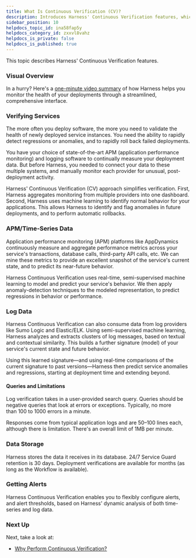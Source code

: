 ```yaml
---
title: What Is Continuous Verification (CV)?
description: Introduces Harness' Continuous Verification features, which integrate your choice of state-of-the-art APM and log monitoring services.
sidebar_position: 10
helpdocs_topic_id: ina58fap5y
helpdocs_category_id: zxxvl8vahz
helpdocs_is_private: false
helpdocs_is_published: true
---
```


This topic describes Harness' Continuous Verification features.

### Visual Overview

In a hurry? Here's a [one-minute video summary](https://fast.wistia.com/embed/medias/5sglzgol3u) of how Harness helps you monitor the health of your deployments through a streamlined, comprehensive interface.


### Verifying Services

The more often you deploy software, the more you need to validate the health of newly deployed service instances. You need the ability to rapidly detect regressions or anomalies, and to rapidly roll back failed deployments.

You have your choice of state-of-the-art APM (application performance monitoring) and logging software to continually measure your deployment data. But before Harness, you needed to connect your data to these multiple systems, and manually monitor each provider for unusual, post-deployment activity.

Harness' Continuous Verification (CV) approach simplifies verification. First, Harness aggregates monitoring from multiple providers into one dashboard. Second, Harness uses machine learning to identify normal behavior for your applications. This allows Harness to identify and flag anomalies in future deployments, and to perform automatic rollbacks.

### APM/Time-Series Data

Application performance monitoring (APM) platforms like AppDynamics continuously measure and aggregate performance metrics across your service's transactions, database calls, third-party API calls, etc. We can mine these metrics to provide an excellent snapshot of the service's current state, and to predict its near-future behavior.

Harness Continuous Verification uses real-time, semi-supervised machine learning to model and predict your service's behavior. We then apply anomaly-detection techniques to the modeled representation, to predict regressions in behavior or performance.

### Log Data

Harness Continuous Verification can also consume data from log providers like Sumo Logic and Elastic/ELK. Using semi-supervised machine learning, Harness analyzes and extracts clusters of log messages, based on textual and contextual similarity. This builds a further signature (model) of your service's current state and future behavior.

Using this learned signature—and using real-time comparisons of the current signature to past versions—Harness then predict service anomalies and regressions, starting at deployment time and extending beyond.

#### Queries and Limitations

Log verification takes in a user-provided search query. Queries should be negative queries that look at errors or exceptions. Typically, no more than 100 to 1000 errors in a minute.

Responses come from typical application logs and are 50–100 lines each, although there is limitation. There's an overall limit of 1MB per minute.

### Data Storage

Harness stores the data it receives in its database. 24/7 Service Guard retention is 30 days. Deployment verifications are available for months (as long as the Workflow is available).

### Getting Alerts

Harness Continuous Verification enables you to flexibly configure alerts, and alert thresholds, based on Harness' dynamic analysis of both time-series and log data.

### Next Up

Next, take a look at:

* [Why Perform Continuous Verification?](why-cv.md)

